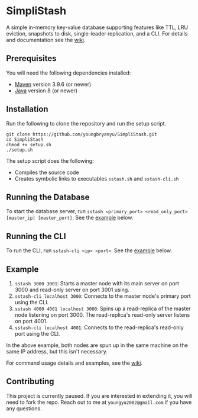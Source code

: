 # SimpliStash
A simple in-memory key-value database supporting features like TTL, LRU eviction, snapshots to disk, single-leader replication, and a CLI. For details and documentation see the [wiki](https://github.com/youngbryanyu/SimpliStash/wiki).

## Prerequisites
You will need the following dependencies installed:
- [Maven](https://maven.apache.org/install.html) version 3.9.6 (or newer)
- [Java](https://www.oracle.com/java/technologies/downloads/) version 8 (or newer)

## Installation
Run the following to clone the repository and run the setup script. 
```
git clone https://github.com/youngbryanyu/SimpliStash.git
cd SimpliStash
chmod +x setup.sh
./setup.sh
```

The setup script does the following:
- Compiles the source code
- Creates symbolic links to executables `sstash.sh` and `sstash-cli.sh`

## Running the Database
To start the database server, run `sstash <primary_port> <read_only_port> [master_ip] [master_port]`. See the [example](#example) below.

## Running the CLI
To run the CLI, run `sstash-cli <ip> <port>`. See the [example](#example) below.

## Example
1. `sstash 3000 3001`: Starts a master node with its main server on port 3000 and read-only server on port 3001 using.
2. `sstash-cli localhost 3000`: Connects to the master node's primary port using the CLI.
3. `sstash 4000 4001 localhost 3000`: Spins up a read-replica of the master node listening on port 3000. The read-replica's read-only server listens on port 4001.
4. `sstash-cli localhost 4001`: Connects to the read-replica's read-only port using the CLI.

In the above example, both nodes are spun up in the same machine on the same IP address, but this isn't necessary.

For command usage details and examples, see the [wiki](https://github.com/youngbryanyu/SimpliStash/wiki).

## Contributing
This project is currently paused. If you are interested in extending it, you will need to fork the repo. Reach out to me at `youngyu2002@gmail.com` if you have any questions.
